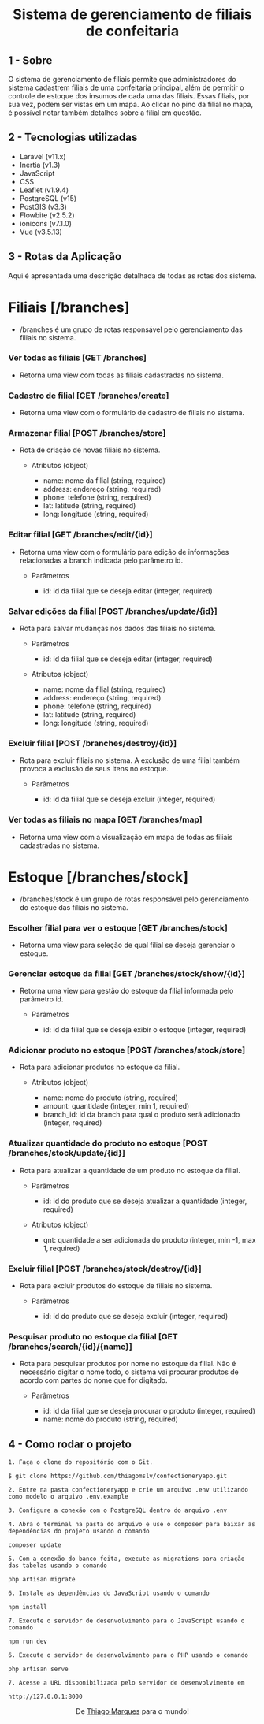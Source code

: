 <h1 align=center>Sistema de gerenciamento de filiais de confeitaria</h1>

## 1 - Sobre

O sistema de gerenciamento de filiais permite que administradores do sistema cadastrem filiais de uma confeitaria principal, além de permitir o controle de estoque dos insumos de cada uma das filiais. Essas filiais, por sua vez, podem ser vistas em um mapa. Ao clicar no pino da filial no mapa, é possível notar também detalhes sobre a filial em questão.

## 2 - Tecnologias utilizadas

- Laravel (v11.x)
- Inertia (v1.3)
- JavaScript 
- CSS
- Leaflet (v1.9.4)
- PostgreSQL (v15)
- PostGIS (v3.3)
- Flowbite (v2.5.2)
- ionicons (v7.1.0)
- Vue (v3.5.13)

## 3 - Rotas da Aplicação

Aqui é apresentada uma descrição detalhada de todas as rotas dos sistema.

# Filiais [/branches]

+ /branches é um grupo de rotas responsável pelo gerenciamento das filiais no sistema.

### Ver todas as filiais [GET  /branches]

+ Retorna uma view com todas as filiais cadastradas no sistema.

### Cadastro de filial [GET  /branches/create]

+ Retorna uma view com o formulário de cadastro de filiais no sistema.

### Armazenar filial [POST  /branches/store]

+ Rota de criação de novas filiais no sistema.

    + Atributos (object)

        + name: nome da filial (string, required)
        + address: endereço (string, required)
        + phone: telefone (string, required)
        + lat: latitude (string, required)
        + long: longitude (string, required)

### Editar filial [GET  /branches/edit/{id}]

+ Retorna uma view com o formulário para edição de informações relacionadas a branch indicada pelo parâmetro id.

    + Parâmetros

        + id: id da filial que se deseja editar (integer, required)

### Salvar edições da filial [POST  /branches/update/{id}]

+ Rota para salvar mudanças nos dados das filiais no sistema.

    + Parâmetros

        + id: id da filial que se deseja editar (integer, required)

    + Atributos (object)

        + name: nome da filial (string, required)
        + address: endereço (string, required)
        + phone: telefone (string, required)
        + lat: latitude (string, required)
        + long: longitude (string, required)

### Excluir filial [POST  /branches/destroy/{id}]

+ Rota para excluir filiais no sistema. A exclusão de uma filial também provoca a exclusão de seus itens no estoque.

    + Parâmetros

        + id: id da filial que se deseja excluir (integer, required)

### Ver todas as filiais no mapa [GET  /branches/map]

+ Retorna uma view com a visualização em mapa de todas as filiais cadastradas no sistema.

# Estoque [/branches/stock]

+ /branches/stock é um grupo de rotas responsável pelo gerenciamento do estoque das filiais no sistema.

### Escolher filial para ver o estoque [GET  /branches/stock]

+ Retorna uma view para seleção de qual filial se deseja gerenciar o estoque.

### Gerenciar estoque da filial [GET  /branches/stock/show/{id}]

+ Retorna uma view para gestão do estoque da filial informada pelo parâmetro id.

    + Parâmetros

        + id: id da filial que se deseja exibir o estoque (integer, required)

### Adicionar produto no estoque [POST  /branches/stock/store]

+ Rota para adicionar produtos no estoque da filial.

    + Atributos (object)

        + name: nome do produto (string, required)
        + amount: quantidade (integer, min 1, required)
        + branch_id: id da branch para qual o produto será adicionado (integer, required)

### Atualizar quantidade do produto no estoque [POST  /branches/stock/update/{id}]

+ Rota para atualizar a quantidade de um produto no estoque da filial.

    + Parâmetros

        + id: id do produto que se deseja atualizar a quantidade (integer, required)

    + Atributos (object)

        + qnt: quantidade a ser adicionada do produto (integer, min -1, max 1, required)

### Excluir filial [POST  /branches/stock/destroy/{id}]

+ Rota para excluir produtos do estoque de filiais no sistema.

    + Parâmetros

        + id: id do produto que se deseja excluir (integer, required)

### Pesquisar produto no estoque da filial [GET  /branches/search/{id}/{name}]

+ Rota para pesquisar produtos por nome no estoque da filial. Não é necessário digitar o nome todo, o sistema vai procurar produtos de acordo com partes do nome que for digitado.

    + Parâmetros

        + id: id da filial que se deseja procurar o produto (integer, required)
        + name: nome do produto (string, required)

## 4 - Como rodar o projeto

```
1. Faça o clone do repositório com o Git.

$ git clone https://github.com/thiagomslv/confectioneryapp.git

2. Entre na pasta confectioneryapp e crie um arquivo .env utilizando como modelo o arquivo .env.example

3. Configure a conexão com o PostgreSQL dentro do arquivo .env

4. Abra o terminal na pasta do arquivo e use o composer para baixar as dependências do projeto usando o comando
    
composer update

5. Com a conexão do banco feita, execute as migrations para criação das tabelas usando o comando

php artisan migrate

6. Instale as dependências do JavaScript usando o comando

npm install

7. Execute o servidor de desenvolvimento para o JavaScript usando o comando

npm run dev

6. Execute o servidor de desenvolvimento para o PHP usando o comando

php artisan serve

7. Acesse a URL disponibilizada pelo servidor de desenvolvimento em 

http://127.0.0.1:8000
```

<p align="center">De <a href="https://www.linkedin.com/in/thiagomslv/">Thiago Marques</a> para o mundo!</p>
